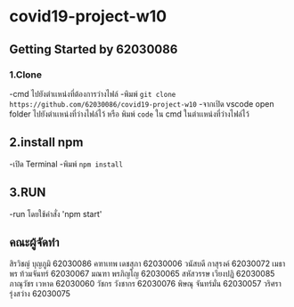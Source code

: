 # covid19-project-w10
## Getting Started by 62030086
### 1.Clone
-cmd ไปยังตำเเหน่งที่ต้องการว่างไฟล์
-พิมพ์ `git clone https://github.com/62030086/covid19-project-w10`
-จากเปิด vscode open folder ไปยังตำเเหน่งที่ว่างไฟล์ไว้ หรือ พิมพ์ `code` ใน cmd ในตำเเหน่งที่ว่างไฟล์ไว้
## 2.install npm
-เปิด Terminal
-พิมพ์ `npm install`
## 3.RUN
-run โดยใช้คำสั่ง 'npm start'

## คณะผู้จัดทำ
สิรวิชญ์ บุญภูมิ  62030086
คฑาเทพ เดชสุภา  62030006
วนัสบดี กาสุรงค์  62030072
เมธาพร ท้วมจันทร์  62030067
มณฑา พรภิญโญ  62030065
สหัสวรรษ เวียงปฏิ  62030085
ภาณุวัชร เวหาด  62030060
วัชกร วังชากร  62030076
พิษณุ จันทร์มั่น  62030057
วริศรา รุ่งสว่าง  62030075

